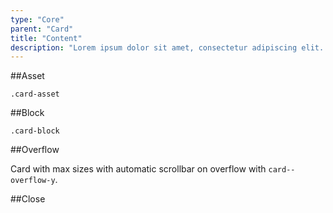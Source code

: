 ```yaml
---
type: "Core"
parent: "Card"
title: "Content"
description: "Lorem ipsum dolor sit amet, consectetur adipiscing elit. Nunc tempus laoreet leo sit amet iaculis."
---
```


##Asset

`.card-asset`

<demo>
  <demovanilla src="inline/core/card/image">
  </demovanilla>
</demo>

##Block

`.card-block`

<demo>
  <demovanilla src="inline/core/card/block">
  </demovanilla>
</demo>

##Overflow

Card with max sizes with automatic scrollbar on overflow with `card--overflow-y`.

<demo>
  <demovanilla src="inline/core/card/overflow-y">
  </demovanilla>
</demo>

##Close

<demo>
  <demovanilla src="inline/core/card/close">
  </demovanilla>
</demo>

